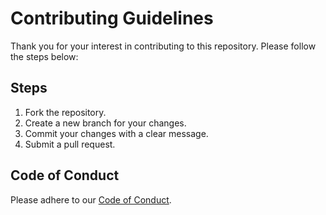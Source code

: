 # Contributing Guidelines

Thank you for your interest in contributing to this repository. Please follow the steps below:

## Steps
1. Fork the repository.
2. Create a new branch for your changes.
3. Commit your changes with a clear message.
4. Submit a pull request.

## Code of Conduct
Please adhere to our [Code of Conduct](CODE_OF_CONDUCT.md).
